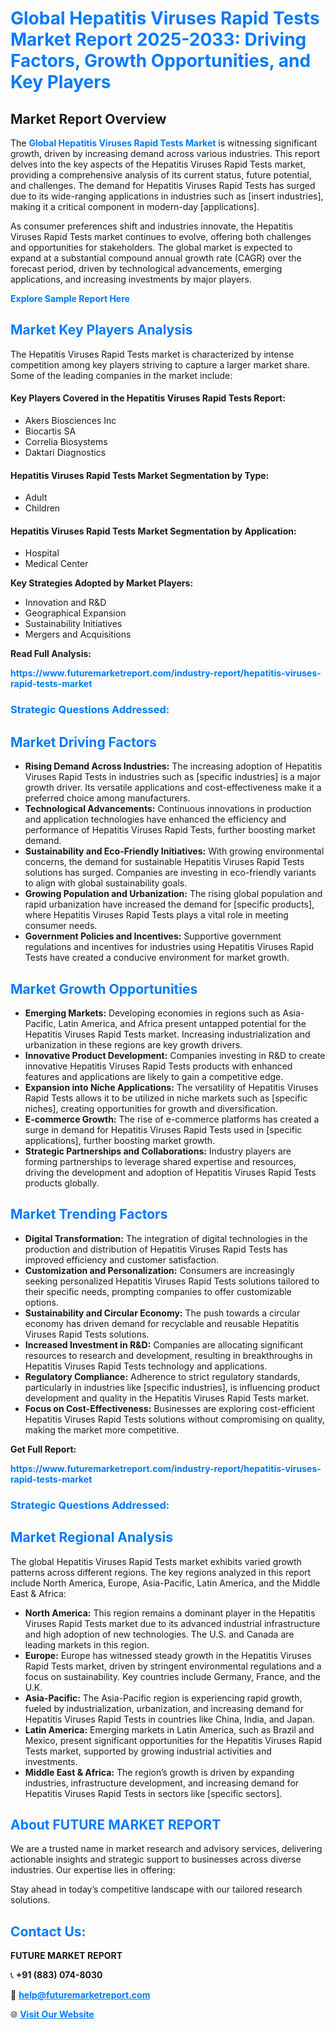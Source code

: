 <h1 style="color: #007BFF;">Global Hepatitis Viruses Rapid Tests Market Report 2025-2033: Driving Factors, Growth Opportunities, and Key Players</h1>

<section id="overview">
<h2>Market Report Overview</h2>
<p>The <a href="https://www.futuremarketreport.com/industry-report/hepatitis-viruses-rapid-tests-market" style="color: #007BFF; text-decoration: none;"><strong>Global Hepatitis Viruses Rapid Tests Market</strong></a> is witnessing significant growth, driven by increasing demand across various industries. This report delves into the key aspects of the Hepatitis Viruses Rapid Tests market, providing a comprehensive analysis of its current status, future potential, and challenges. The demand for Hepatitis Viruses Rapid Tests has surged due to its wide-ranging applications in industries such as [insert industries], making it a critical component in modern-day [applications].</p>
<p>As consumer preferences shift and industries innovate, the Hepatitis Viruses Rapid Tests market continues to evolve, offering both challenges and opportunities for stakeholders. The global market is expected to expand at a substantial compound annual growth rate (CAGR) over the forecast period, driven by technological advancements, emerging applications, and increasing investments by major players.</p>
</section>

<section id="overview">
<p><a href="https://www.futuremarketreport.com/request-sample/reportId=97370" style="color: #007BFF; text-decoration: none;"><strong>Explore Sample Report Here</strong></a></p>
</section>

<section id="key-players">
<h2 style="color: #007BFF;">Market Key Players Analysis</h2>
<p>The Hepatitis Viruses Rapid Tests market is characterized by intense competition among key players striving to capture a larger market share. Some of the leading companies in the market include:</p>
<h4>Key Players Covered in the Hepatitis Viruses Rapid Tests Report:</h4>
<ul><li>Akers Biosciences Inc</li><li>Biocartis SA</li><li>Correlia Biosystems</li><li>Daktari Diagnostics</li></ul>
<h4>Hepatitis Viruses Rapid Tests Market Segmentation by Type:</h4>
<ul><li>Adult</li><li>Children</li></ul>

<h4>Hepatitis Viruses Rapid Tests Market Segmentation by Application:</h4>
<ul><li>Hospital</li><li>Medical Center</li></ul>
<p><strong>Key Strategies Adopted by Market Players:</strong></p>
<ul>
<li>Innovation and R&D</li>
<li>Geographical Expansion</li>
<li>Sustainability Initiatives</li>
<li>Mergers and Acquisitions</li>
</ul>
</section>

<section>
<p><strong>Read Full Analysis: </strong></p><a href="https://www.futuremarketreport.com/industry-report/hepatitis-viruses-rapid-tests-market" style="color: #007BFF; text-decoration: none;"><strong>https://www.futuremarketreport.com/industry-report/hepatitis-viruses-rapid-tests-market</strong></a>
<h3 style="color: #007BFF;">Strategic Questions Addressed:</h3>
</section>

<section id="driving-factors">
<h2 style="color: #007BFF;">Market Driving Factors</h2>
<ul>
<li><strong>Rising Demand Across Industries:</strong> The increasing adoption of Hepatitis Viruses Rapid Tests in industries such as [specific industries] is a major growth driver. Its versatile applications and cost-effectiveness make it a preferred choice among manufacturers.</li>
<li><strong>Technological Advancements:</strong> Continuous innovations in production and application technologies have enhanced the efficiency and performance of Hepatitis Viruses Rapid Tests, further boosting market demand.</li>
<li><strong>Sustainability and Eco-Friendly Initiatives:</strong> With growing environmental concerns, the demand for sustainable Hepatitis Viruses Rapid Tests solutions has surged. Companies are investing in eco-friendly variants to align with global sustainability goals.</li>
<li><strong>Growing Population and Urbanization:</strong> The rising global population and rapid urbanization have increased the demand for [specific products], where Hepatitis Viruses Rapid Tests plays a vital role in meeting consumer needs.</li>
<li><strong>Government Policies and Incentives:</strong> Supportive government regulations and incentives for industries using Hepatitis Viruses Rapid Tests have created a conducive environment for market growth.</li>
</ul>
</section>

<section id="growth-opportunities">
<h2 style="color: #007BFF;">Market Growth Opportunities</h2>
<ul>
<li><strong>Emerging Markets:</strong> Developing economies in regions such as Asia-Pacific, Latin America, and Africa present untapped potential for the Hepatitis Viruses Rapid Tests market. Increasing industrialization and urbanization in these regions are key growth drivers.</li>
<li><strong>Innovative Product Development:</strong> Companies investing in R&D to create innovative Hepatitis Viruses Rapid Tests products with enhanced features and applications are likely to gain a competitive edge.</li>
<li><strong>Expansion into Niche Applications:</strong> The versatility of Hepatitis Viruses Rapid Tests allows it to be utilized in niche markets such as [specific niches], creating opportunities for growth and diversification.</li>
<li><strong>E-commerce Growth:</strong> The rise of e-commerce platforms has created a surge in demand for Hepatitis Viruses Rapid Tests used in [specific applications], further boosting market growth.</li>
<li><strong>Strategic Partnerships and Collaborations:</strong> Industry players are forming partnerships to leverage shared expertise and resources, driving the development and adoption of Hepatitis Viruses Rapid Tests products globally.</li>
</ul>
</section>

<section id="trending-factors">
<h2 style="color: #007BFF;">Market Trending Factors</h2>
<ul>
<li><strong>Digital Transformation:</strong> The integration of digital technologies in the production and distribution of Hepatitis Viruses Rapid Tests has improved efficiency and customer satisfaction.</li>
<li><strong>Customization and Personalization:</strong> Consumers are increasingly seeking personalized Hepatitis Viruses Rapid Tests solutions tailored to their specific needs, prompting companies to offer customizable options.</li>
<li><strong>Sustainability and Circular Economy:</strong> The push towards a circular economy has driven demand for recyclable and reusable Hepatitis Viruses Rapid Tests solutions.</li>
<li><strong>Increased Investment in R&D:</strong> Companies are allocating significant resources to research and development, resulting in breakthroughs in Hepatitis Viruses Rapid Tests technology and applications.</li>
<li><strong>Regulatory Compliance:</strong> Adherence to strict regulatory standards, particularly in industries like [specific industries], is influencing product development and quality in the Hepatitis Viruses Rapid Tests market.</li>
<li><strong>Focus on Cost-Effectiveness:</strong> Businesses are exploring cost-efficient Hepatitis Viruses Rapid Tests solutions without compromising on quality, making the market more competitive.</li>
</ul>
</section>

<section>
<p><strong>Get Full Report: </strong></p><a href="https://www.futuremarketreport.com/industry-report/hepatitis-viruses-rapid-tests-market" style="color: #007BFF; text-decoration: none;"><strong>https://www.futuremarketreport.com/industry-report/hepatitis-viruses-rapid-tests-market</strong></a>
<h3 style="color: #007BFF;">Strategic Questions Addressed:</h3>
</section>


<section id="regional-analysis">
<h2 style="color: #007BFF;">Market Regional Analysis</h2>
<p>The global Hepatitis Viruses Rapid Tests market exhibits varied growth patterns across different regions. The key regions analyzed in this report include North America, Europe, Asia-Pacific, Latin America, and the Middle East & Africa:</p>
<ul>
<li><strong>North America:</strong> This region remains a dominant player in the Hepatitis Viruses Rapid Tests market due to its advanced industrial infrastructure and high adoption of new technologies. The U.S. and Canada are leading markets in this region.</li>
<li><strong>Europe:</strong> Europe has witnessed steady growth in the Hepatitis Viruses Rapid Tests market, driven by stringent environmental regulations and a focus on sustainability. Key countries include Germany, France, and the U.K.</li>
<li><strong>Asia-Pacific:</strong> The Asia-Pacific region is experiencing rapid growth, fueled by industrialization, urbanization, and increasing demand for Hepatitis Viruses Rapid Tests in countries like China, India, and Japan.</li>
<li><strong>Latin America:</strong> Emerging markets in Latin America, such as Brazil and Mexico, present significant opportunities for the Hepatitis Viruses Rapid Tests market, supported by growing industrial activities and investments.</li>
<li><strong>Middle East & Africa:</strong> The region’s growth is driven by expanding industries, infrastructure development, and increasing demand for Hepatitis Viruses Rapid Tests in sectors like [specific sectors].</li>
</ul>
</section>

<footer>
<h2 style="color: #007BFF;">About FUTURE MARKET REPORT</h2>
<p>We are a trusted name in market research and advisory services, delivering actionable insights and strategic support to businesses across diverse industries. Our expertise lies in offering:</p>

<p>Stay ahead in today’s competitive landscape with our tailored research solutions.</p>

<h2 style="color: #007BFF;">Contact Us:</h2>
<p><strong>FUTURE MARKET REPORT</strong></p>
<p>📞 <strong>+91 (883) 074-8030</strong></p>
<p>📧 <strong><a href="mailto:help@futuremarketreport.com" style="color: #007BFF;">help@futuremarketreport.com</a></strong></p>
<p>🌐 <strong><a href="https://www.futuremarketreport.com/" style="color: #007BFF;">Visit Our Website</a></strong></p>
</footer>